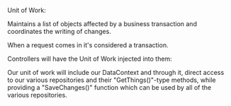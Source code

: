 Unit of Work:

Maintains a list of objects affected by a business transaction and coordinates the writing of changes.

When a request comes in it's considered a transaction.

Controllers will have the Unit of Work injected into them:

Our unit of work will include our DataContext and through it, direct access to our various repositories and their "GetThings()"-type methods, while providing a "SaveChanges()" function which can be used by all of the various repositories.

